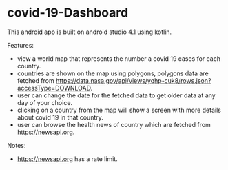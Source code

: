 # covid-19-Dashboard

This android app is built on android studio 4.1 using kotlin.

Features:
- view a world map that represents the number a covid 19 cases for each country.
- countries are shown on the map using polygons, polygons data are fetched from https://data.nasa.gov/api/views/yqhp-cuk8/rows.json?accessType=DOWNLOAD.
- user can change the date for the fetched data to get older data at any day of your choice.
- clicking on a country from the map will show a screen with more details about covid 19 in that country.
- user can browse the health news of country which are fetched from https://newsapi.org.

Notes:
- https://newsapi.org has a rate limit.
